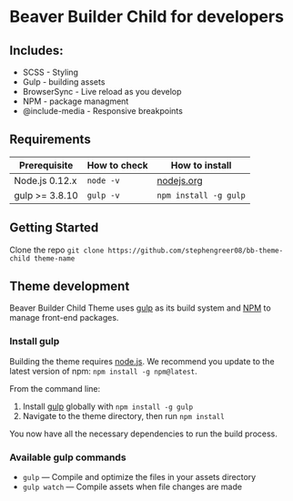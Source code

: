 # Beaver Builder Child for developers

## Includes:
* SCSS - Styling
* Gulp - building assets
* BrowserSync - Live reload as you develop
* NPM - package managment
* @include-media - Responsive breakpoints

## Requirements

| Prerequisite    | How to check | How to install
| --------------- | ------------ | ------------- |
| Node.js 0.12.x  | `node -v`    | [nodejs.org](http://nodejs.org/) |
| gulp >= 3.8.10  | `gulp -v`    | `npm install -g gulp` |

## Getting Started
Clone the repo `git clone https://github.com/stephengreer08/bb-theme-child theme-name`

## Theme development

Beaver Builder Child Theme uses [gulp](http://gulpjs.com/) as its build system and [NPM](https://www.npmjs.com/) to manage front-end packages.

### Install gulp

Building the theme requires [node.js](http://nodejs.org/download/). We recommend you update to the latest version of npm: `npm install -g npm@latest`.

From the command line:

1. Install [gulp](http://gulpjs.com) globally with `npm install -g gulp`
2. Navigate to the theme directory, then run `npm install`

You now have all the necessary dependencies to run the build process.

### Available gulp commands

* `gulp` — Compile and optimize the files in your assets directory
* `gulp watch` — Compile assets when file changes are made